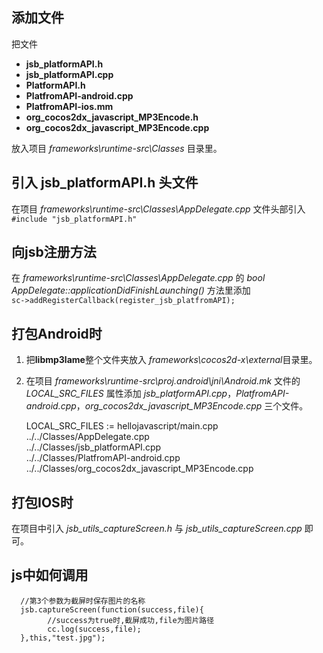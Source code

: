 添加文件
---
把文件  
* **jsb_platformAPI.h**
* **jsb_platformAPI.cpp**
* **PlatformAPI.h**
* **PlatfromAPI-android.cpp**
* **PlatfromAPI-ios.mm**
* **org_cocos2dx_javascript_MP3Encode.h**
* **org_cocos2dx_javascript_MP3Encode.cpp**

放入项目 *frameworks\runtime-src\Classes* 目录里。

引入 **jsb_platformAPI.h** 头文件
---
在项目 *frameworks\runtime-src\Classes\AppDelegate.cpp* 文件头部引入`#include "jsb_platformAPI.h"`

向jsb注册方法
---
在 *frameworks\runtime-src\Classes\AppDelegate.cpp* 的 *bool AppDelegate::applicationDidFinishLaunching()* 方法里添加  
`sc->addRegisterCallback(register_jsb_platfromAPI);`

打包Android时
---
1. 把**libmp3lame**整个文件夹放入 *frameworks\cocos2d-x\external*目录里。
2. 在项目 *frameworks\runtime-src\proj.android\jni\Android.mk* 文件的 *LOCAL_SRC_FILES* 属性添加
*jsb_platformAPI.cpp*，*PlatfromAPI-android.cpp*，*org_cocos2dx_javascript_MP3Encode.cpp* 三个文件。
      
      LOCAL_SRC_FILES := hellojavascript/main.cpp \
                         ../../Classes/AppDelegate.cpp \
                         ../../Classes/jsb_platformAPI.cpp \
                         ../../Classes/PlatfromAPI-android.cpp \
                         ../../Classes/org_cocos2dx_javascript_MP3Encode.cpp 
      
打包IOS时
---
在项目中引入 *jsb_utils_captureScreen.h* 与 *jsb_utils_captureScreen.cpp* 即可。

js中如何调用
---
      //第3个参数为截屏时保存图片的名称
      jsb.captureScreen(function(success,file){
            //success为true时,截屏成功,file为图片路径
            cc.log(success,file);
      },this,"test.jpg");
      
